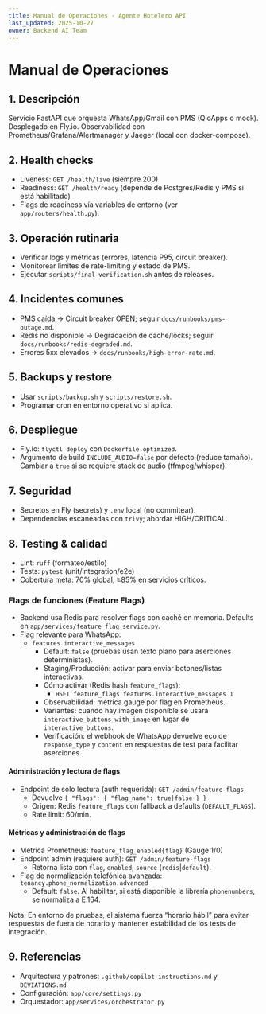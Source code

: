 ```yaml
---
title: Manual de Operaciones - Agente Hotelero API
last_updated: 2025-10-27
owner: Backend AI Team
---
```


# Manual de Operaciones

## 1. Descripción
Servicio FastAPI que orquesta WhatsApp/Gmail con PMS (QloApps o mock). Desplegado en Fly.io. Observabilidad con Prometheus/Grafana/Alertmanager y Jaeger (local con docker-compose).

## 2. Health checks
- Liveness: `GET /health/live` (siempre 200)
- Readiness: `GET /health/ready` (depende de Postgres/Redis y PMS si está habilitado)
- Flags de readiness vía variables de entorno (ver `app/routers/health.py`).

## 3. Operación rutinaria
- Verificar logs y métricas (errores, latencia P95, circuit breaker).
- Monitorear límites de rate-limiting y estado de PMS.
- Ejecutar `scripts/final-verification.sh` antes de releases.

## 4. Incidentes comunes
- PMS caída → Circuit breaker OPEN; seguir `docs/runbooks/pms-outage.md`.
- Redis no disponible → Degradación de cache/locks; seguir `docs/runbooks/redis-degraded.md`.
- Errores 5xx elevados → `docs/runbooks/high-error-rate.md`.

## 5. Backups y restore
- Usar `scripts/backup.sh` y `scripts/restore.sh`.
- Programar cron en entorno operativo si aplica.

## 6. Despliegue
- Fly.io: `flyctl deploy` con `Dockerfile.optimized`.
- Argumento de build `INCLUDE_AUDIO=false` por defecto (reduce tamaño). Cambiar a `true` si se requiere stack de audio (ffmpeg/whisper).

## 7. Seguridad
- Secretos en Fly (secrets) y `.env` local (no commitear).
- Dependencias escaneadas con `trivy`; abordar HIGH/CRITICAL.

## 8. Testing & calidad
- Lint: `ruff` (formateo/estilo)
- Tests: `pytest` (unit/integration/e2e)
- Cobertura meta: 70% global, ≥85% en servicios críticos.

### Flags de funciones (Feature Flags)

- Backend usa Redis para resolver flags con caché en memoria. Defaults en `app/services/feature_flag_service.py`.
- Flag relevante para WhatsApp:
	- `features.interactive_messages`
		- Default: `false` (pruebas usan texto plano para aserciones deterministas).
		- Staging/Producción: activar para enviar botones/listas interactivas.
		- Cómo activar (Redis hash `feature_flags`):
			- `HSET feature_flags features.interactive_messages 1`
		- Observabilidad: métrica gauge por flag en Prometheus.
		- Variantes: cuando hay imagen disponible se usará `interactive_buttons_with_image` en lugar de `interactive_buttons`.
		- Verificación: el webhook de WhatsApp devuelve eco de `response_type` y `content` en respuestas de test para facilitar aserciones.

#### Administración y lectura de flags
- Endpoint de solo lectura (auth requerida): `GET /admin/feature-flags`
  - Devuelve `{ "flags": { "flag_name": true|false } }`
  - Origen: Redis `feature_flags` con fallback a defaults (`DEFAULT_FLAGS`).
  - Rate limit: 60/min.

#### Métricas y administración de flags
- Métrica Prometheus: `feature_flag_enabled{flag}` (Gauge 1/0)
- Endpoint admin (requiere auth): `GET /admin/feature-flags`
  - Retorna lista con `flag`, `enabled`, `source` (`redis`|`default`).
- Flag de normalización telefónica avanzada: `tenancy.phone_normalization.advanced`
  - Default: `false`. Al habilitar, si está disponible la librería `phonenumbers`, se normaliza a E.164.

Nota: En entorno de pruebas, el sistema fuerza “horario hábil” para evitar respuestas de fuera de horario y mantener estabilidad de los tests de integración.

## 9. Referencias
- Arquitectura y patrones: `.github/copilot-instructions.md` y `DEVIATIONS.md`
- Configuración: `app/core/settings.py`
- Orquestador: `app/services/orchestrator.py`
